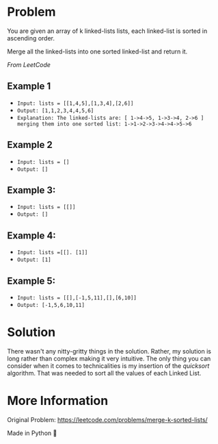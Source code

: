 # Problem 

You are given an array of k linked-lists lists, each linked-list is sorted in ascending order.

Merge all the linked-lists into one sorted linked-list and return it.

*From LeetCode*

## Example 1

- `Input: lists = [[1,4,5],[1,3,4],[2,6]]`
- `Output: [1,1,2,3,4,4,5,6]`
- `Explanation: The linked-lists are:
[
  1->4->5,
  1->3->4,
  2->6
]
merging them into one sorted list:
1->1->2->3->4->4->5->6`

## Example 2
- `Input: lists = []`
- `Output: []`

## Example 3:
- `Input: lists = [[]]`
- `Output: []`

## Example 4:
- `Input: lists =[[]. [1]]`
- `Output: [1]`

## Example 5:
- `Input: lists = [[],[-1,5,11],[],[6,10]]`
- `Output: [-1,5,6,10,11]`

# Solution 

There wasn't any nitty-gritty things in the solution. Rather, my solution is long rather than complex making it very intuitive. The only thing you can consider when it comes to technicalities is my insertion of the *quicksort* algorithm. That was needed to sort all the values of each Linked List.

# More Information 
 
Original Problem: https://leetcode.com/problems/merge-k-sorted-lists/

Made in Python 🐍
